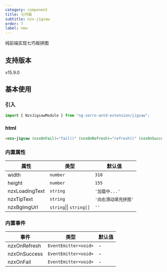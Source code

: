 ```yaml
---
category: component
title: 七巧板
subtitle: nzx-jigsaw
order: 7
label: new
---
```


纯前端实现七巧板拼图

## 支持版本

<label type="success">v15.9.0</label>

## 基本使用

### 引入

```ts
import { NzxJigsawModule } from "ng-zorro-antd-extension/jigsaw";
```

### html

```html
<nzx-jigsaw (nzxOnFail)="fail()" (nzxOnRefresh)="refresh()" (nzxOnSuccess)="success()"></nzx-jigsaw>
```

### 内置属性

| 属性           | 类型                    | 默认值               |
| -------------- | ----------------------- | -------------------- |
| width          | `number`                | `310`                |
| height         | `number`                | `155`                |
| nzxLoadingText | `string`                | `'加载中...'`        |
| nzxTipText     | `string`                | `'向右滑动填充拼图'` |
| nzxBgImgUrl   | `string`\|\| `string[]` | `''`                 |

### 内置事件

| 事件         | 类型                 | 默认值 |
| ------------ | -------------------- | ------ |
| nzxOnRefresh | `EventEmitter<void>` | -      |
| nzxOnSuccess | `EventEmitter<void>` | -      |
| nzxOnFail    | `EventEmitter<void>` | -      |
